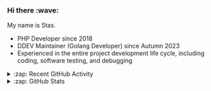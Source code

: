 <h3>Hi there :wave:</h3>

My name is Stas.

- PHP Developer since 2018
- DDEV Maintainer (Golang Developer) since Autumn 2023
- Experienced in the entire project development life cycle, including coding, software testing, and debugging

<details>
  <summary>:zap: Recent GitHub Activity</summary>

<!--RECENT_ACTIVITY:start-->
1. ⬆️ Pushed 0 commit(s) to [ddev-test/ddev](https://github.com/ddev-test/ddev)<br>
2. ❌ Closed PR [#18](https://github.com/ddev-test/ddev/pull/18) in [ddev-test/ddev](https://github.com/ddev-test/ddev)<br>
3. ❌ Closed PR [#19](https://github.com/ddev-test/ddev/pull/19) in [ddev-test/ddev](https://github.com/ddev-test/ddev)<br>
4. 💪 Opened PR [#19](https://github.com/ddev-test/ddev/pull/19) in [ddev-test/ddev](https://github.com/ddev-test/ddev)<br>
5. 💪 Opened PR [#18](https://github.com/ddev-test/ddev/pull/18) in [ddev-test/ddev](https://github.com/ddev-test/ddev)<br>
6. ⬆️ Pushed 1 commit(s) to [ddev-test/ddev](https://github.com/ddev-test/ddev)<br>
7. ⬆️ Pushed 1 commit(s) to [ddev-test/ddev](https://github.com/ddev-test/ddev)<br>
8. ⬆️ Pushed 0 commit(s) to [ddev-test/ddev](https://github.com/ddev-test/ddev)<br>
9. 💪 Opened PR [#6954](https://github.com/ddev/ddev/pull/6954) in [ddev/ddev](https://github.com/ddev/ddev)<br>
10. ⬆️ Pushed 1 commit(s) to [stasadev/ddev](https://github.com/stasadev/ddev)<br>
<!--RECENT_ACTIVITY:end-->

</details>

<details>
  <summary>:zap: GitHub Stats</summary>

  <picture>
    <source
      srcset="https://github-readme-stats.vercel.app/api?username=stasadev&show_icons=true&count_private=true&include_all_commits=true&hide_border=true&theme=tokyonight"
      media="(prefers-color-scheme: dark)"
    />
    <source
      srcset="https://github-readme-stats.vercel.app/api?username=stasadev&show_icons=true&count_private=true&include_all_commits=true&hide_border=true"
      media="(prefers-color-scheme: light), (prefers-color-scheme: no-preference)"
    />
    <img src="https://github-readme-stats.vercel.app/api?username=stasadev&show_icons=true&count_private=true&include_all_commits=true&hide_border=true" />
  </picture>

</details>

